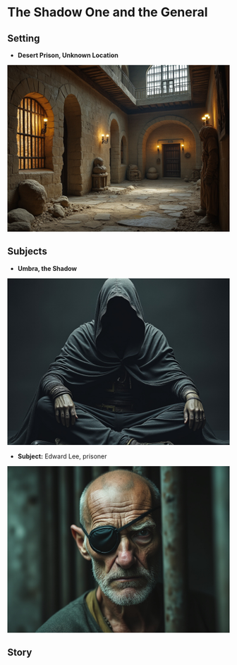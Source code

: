 # The Shadow One and the General

## Setting

* **Desert Prison, Unknown Location**

![setting desert prison](../images/CoS/desert-prison-2.jpeg)

## Subjects

* **Umbra, the Shadow**

![character lee](../images/CoS/shadow2.jpeg)

* **Subject:** Edward Lee, prisoner

![character lee](../images/CoS/lee1.jpeg)

## Story